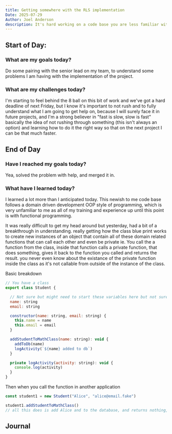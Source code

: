 ```yaml
---
title: Getting somewhere with the RLS implementation
Date: 2025-07-29
Author: Joel Anderson
description: It's hard working on a code base you are less familiar with. It has taken me so long to get up to speed with the architecture, as often projects come in with an architecture that is different than the company standard, for those projects that we're started before us.
---
```


## Start of Day:

### What are my goals today?
Do some pairing with the senior lead on my team, to understand some problems I am having with the implementation of the project.


### What are my challenges today?
I'm starting to feel behind the 8 ball on this bit of work and we've got a hard deadline of next Friday, but I know it's important to not rush and to fully understand what I am going to get help on, because I will surely face it in future projects, and I'm a strong believer in "fast is slow, slow is fast" basically the idea of not rushing through something (this isn't always an option) and learning how to do it the right way so that on the next project I can be that much faster.


## End of Day

### Have I reached my goals today?
Yea, solved the problem with help, and merged it in.


### What have I learned today?
I learned a lot more than I anticipated today. This newish to me code base follows a domain driven development OOP style of programming, which is very unfamiliar to me as all of my training and experience up until this point is with functional programming.

It was really difficult to get my head around but yesterday, had a bit of a breakthrough in understanding. really getting how the class blue print works to create new instances of an object that contain all of these domain related functions that can call each other and even be private ie. You call the a function from the class, inside that function calls a private function, that does something, gives it back to the function you called and returns the result. you never even know about the existance of the private function inside the class as it's not callable from outside of the instance of the class.

Basic breakdown
```js
// You have a class
export class Student {

  // Not sure but might need to start these variables here but not sure.
  name: string
  email: string

  constructor(name: string, email: string) {
    this.name = name
    this.email = email
  }

  addStudentToMathClass(name: string): void {
    addToDb(name)
    logActivity(`${name} added to db`)
  }

  private logActivity(activity: string): void {
    console.log(activity)
  }
}
```
Then when you call the function in another application
```js
const student1 = new Student("Alice", "alice@email.fake")

student1.addStudentToMathClass()
// all this does is add Alice and to the database, and returns nothing, except a console.log which goes through the logActivity private function. This is a non-sense way to do this but illustrates what I have learned or how wrong I have it :rofl: not sure which. Will keep learning.
```


## Journal
